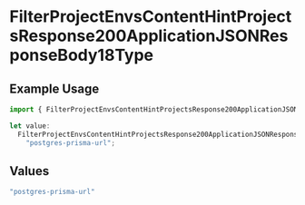 # FilterProjectEnvsContentHintProjectsResponse200ApplicationJSONResponseBody18Type

## Example Usage

```typescript
import { FilterProjectEnvsContentHintProjectsResponse200ApplicationJSONResponseBody18Type } from "@vercel/sdk/models/operations/filterprojectenvs.js";

let value:
  FilterProjectEnvsContentHintProjectsResponse200ApplicationJSONResponseBody18Type =
    "postgres-prisma-url";
```

## Values

```typescript
"postgres-prisma-url"
```